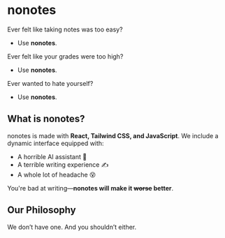 # nonotes  

Ever felt like taking notes was too easy?  
- Use **nonotes**.  

Ever felt like your grades were too high?  
- Use **nonotes**.  

Ever wanted to hate yourself?  
- Use **nonotes**.  

## What is nonotes?  
nonotes is made with **React, Tailwind CSS, and JavaScript**. We include a dynamic interface equipped with:  
- A horrible AI assistant 🤖  
- A terrible writing experience ✍️  
- A whole lot of headache 😵  

You're bad at writing—**nonotes will make it ~~worse~~ better**.  

## Our Philosophy  
We don’t have one. And you shouldn’t either.  
